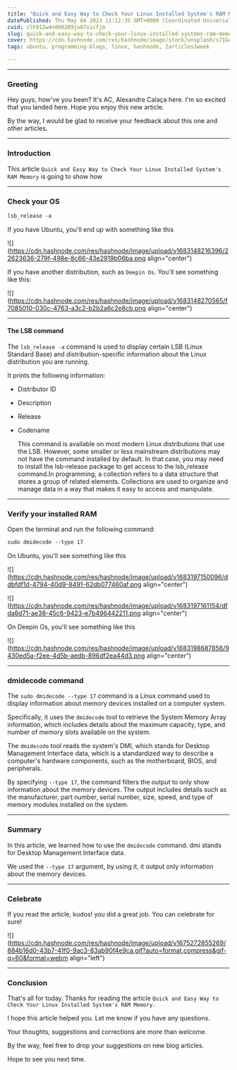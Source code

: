 ```yaml
---
title: "Quick and Easy Way to Check Your Linux Installed System's RAM Memory"
datePublished: Thu May 04 2023 11:12:35 GMT+0000 (Coordinated Universal Time)
cuid: clh912w4n000209ju87vicfjm
slug: quick-and-easy-way-to-check-your-linux-installed-systems-ram-memory
cover: https://cdn.hashnode.com/res/hashnode/image/stock/unsplash/s71GAZsTs-g/upload/36ead631a1bff2b62ea4b6ebdc67c6fd.jpeg
tags: ubuntu, programming-blogs, linux, hashnode, 2articles1week

---
```


---

### Greeting

Hey guys, how've you been? It's AC, Alexandre Calaça here. I'm so excited that you landed here. Hope you enjoy this new article.

By the way, I would be glad to receive your feedback about this one and other articles.

---

### Introduction

This article `Quick and Easy Way to Check Your Linux Installed System's RAM Memory` is going to show how

---

### Check your OS

```apache
lsb_release -a
```

If you have Ubuntu, you'll end up with something like this

![](https://cdn.hashnode.com/res/hashnode/image/upload/v1683148216396/22623636-279f-498e-8c66-43e2919b06ba.png align="center")

If you have another distribution, such as `Deepin Os`. You'll see something like this:

![](https://cdn.hashnode.com/res/hashnode/image/upload/v1683148270565/f7085010-030c-4763-a3c2-b2b2a6c2e8cb.png align="center")

---

#### The LSB command

The `lsb_release -a` command is used to display certain LSB (Linux Standard Base) and distribution-specific information about the Linux distribution you are running.

It prints the following information:

* Distributor ID
    
* Description
    
* Release
    
* Codename
    
    This command is available on most modern Linux distributions that use the LSB. However, some smaller or less mainstream distributions may not have the command installed by default. In that case, you may need to install the lsb-release package to get access to the lsb\_release command.In programming, a collection refers to a data structure that stores a group of related elements. Collections are used to organize and manage data in a way that makes it easy to access and manipulate.
    

---

### Verify your installed RAM

Open the terminal and run the following command:

```apache
sudo dmidecode --type 17
```

On Ubuntu, you'll see something like this

![](https://cdn.hashnode.com/res/hashnode/image/upload/v1683197150096/ddbfdf1d-4794-40d9-8491-62db077460af.png align="center")

![](https://cdn.hashnode.com/res/hashnode/image/upload/v1683197161154/dfda6d71-ae38-45c6-9423-e7b496442211.png align="center")

On Deepin Os, you'll see something like this

![](https://cdn.hashnode.com/res/hashnode/image/upload/v1683198687856/9430ed5a-f2ee-4d5b-aedb-896df2ea44d3.png align="center")

---

### dmidecode command

The `sudo dmidecode --type 17` command is a Linux command used to display information about memory devices installed on a computer system.

Specifically, it uses the `dmidecode` tool to retrieve the System Memory Array information, which includes details about the maximum capacity, type, and number of memory slots available on the system.

The `dmidecode` tool reads the system's DMI, which stands for Desktop Management Interface data, which is a standardized way to describe a computer's hardware components, such as the motherboard, BIOS, and peripherals.

By specifying `--type 17`, the command filters the output to only show information about the memory devices. The output includes details such as the manufacturer, part number, serial number, size, speed, and type of memory modules installed on the system.

---

### Summary

In this article, we learned how to use the `dmidecode` command. dmi stands for Desktop Management Interface data.

We used the `--type 17` argument, by using it, it output only information about the memory devices.

---

### Celebrate

If you read the article, kudos! you did a great job. You can celebrate for sure!

![](https://cdn.hashnode.com/res/hashnode/image/upload/v1675272855269/884b16d0-43b7-41f0-9ac3-83ab90f4e9ca.gif?auto=format,compress&gif-q=60&format=webm align="left")

---

### Conclusion

That's all for today. Thanks for reading the article `Quick and Easy Way to Check Your Linux Installed System's RAM Memory.`

I hope this article helped you. Let me know if you have any questions.

Your thoughts, suggestions and corrections are more than welcome.

By the way, feel free to drop your suggestions on new blog articles.

Hope to see you next time.
